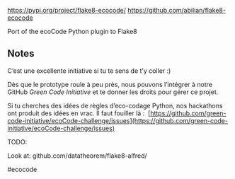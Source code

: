 
https://pypi.org/project/flake8-ecocode/
https://github.com/abilian/flake8-ecocode

Port of the ecoCode Python plugin to Flake8

## Notes

C’est une excellente initiative si tu te sens de t’y coller :)

Dès que le prototype roule à peu près, nous pouvons l’intégrer à notre GitHub _Green Code Initiative_ et te donner les droits pour gérer ce projet.

Si tu cherches des idées de règles d’eco-codage Python, nos hackathons ont produit des idées en vrac. Il faut fouiller là :  [https://github.com/green-code-initiative/ecoCode-challenge/issues](https://github.com/green-code-initiative/ecoCode-challenge/issues)

TODO:

Look at: github.com/datatheorem/flake8-alfred/

<!-- Keywords -->
#ecocode
<!-- /Keywords -->
